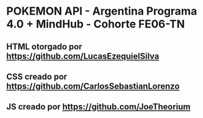 # POKEMON API - Argentina Programa 4.0 + MindHub - Cohorte FE06-TN

## HTML otorgado por https://github.com/LucasEzequielSilva
## CSS creado por https://github.com/CarlosSebastianLorenzo
## JS creado por https://github.com/JoeTheorium
